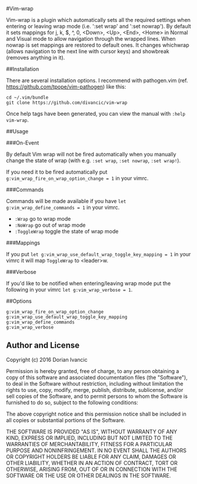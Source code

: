 #Vim-wrap

Vim-wrap is a plugin which automatically sets all the required settings when entering or leaving wrap mode (i.e. ':set wrap' and ':set nowrap'). By default it sets mappings for j, k, $, ^, 0, \<Down\>, \<Up\>, \<End\>, \<Home\> in Normal and
Visual mode to allow navigation through the wrapped lines. When nowrap is set mappings are restored to default ones. It changes whichwrap (allows navigation to the next line with cursor keys) and showbreak (removes anything in it).

##Installation

There are several installation options. I recommend with pathogen.vim (ref. https://github.com/tpope/vim-pathogen) like this:

```shell
cd ~/.vim/bundle
git clone https://github.com/divancic/vim-wrap
```

Once help tags have been generated, you can view the manual with `:help vim-wrap`.

##Usage

###On-Event

By default Vim wrap will not be fired automatically when you manually change the state of wrap (with e.g. `:set wrap`, `:set nowrap`, `:set wrap!`).

If you need it to be fired automatically put `g:vim_wrap_fire_on_wrap_option_change = 1` in your vimrc.

###Commands

Commands will be made available if you have `let g:vim_wrap_define_commands = 1` in your vimrc.

* `:Wrap`                                             go to wrap mode
* `:NoWrap`                                           go out of wrap mode
* `:ToggleWrap`                                       toggle the state of wrap mode

###Mappings

If you put `let g:vim_wrap_use_default_wrap_toggle_key_mapping = 1` in your vimrc it will map `ToggleWrap` to \<leader\>w.

###Verbose

If you'd like to be notified when entering/leaving wrap mode put the following in your vimrc `let g:vim_wrap_verbose = 1`.

##Options
``` vim
g:vim_wrap_fire_on_wrap_option_change
g:vim_wrap_use_default_wrap_toggle_key_mapping
g:vim_wrap_define_commands
g:vim_wrap_verbose
```

## Author and License

Copyright (c) 2016 Dorian Ivancic

Permission is hereby granted, free of charge, to any person obtaining a copy
of this software and associated documentation files (the "Software"), to
deal in the Software without restriction, including without limitation the
rights to use, copy, modify, merge, publish, distribute, sublicense, and/or
sell copies of the Software, and to permit persons to whom the Software is
furnished to do so, subject to the following conditions:

The above copyright notice and this permission notice shall be included in
all copies or substantial portions of the Software.

THE SOFTWARE IS PROVIDED "AS IS", WITHOUT WARRANTY OF ANY KIND, EXPRESS OR
IMPLIED, INCLUDING BUT NOT LIMITED TO THE WARRANTIES OF MERCHANTABILITY,
FITNESS FOR A PARTICULAR PURPOSE AND NONINFRINGEMENT. IN NO EVENT SHALL THE
AUTHORS OR COPYRIGHT HOLDERS BE LIABLE FOR ANY CLAIM, DAMAGES OR OTHER
LIABILITY, WHETHER IN AN ACTION OF CONTRACT, TORT OR OTHERWISE, ARISING
FROM, OUT OF OR IN CONNECTION WITH THE SOFTWARE OR THE USE OR OTHER DEALINGS
IN THE SOFTWARE.
